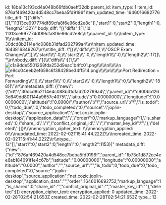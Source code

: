 id: 18ba13c193cd4a048b66fdb0aeff32db
parent_id: 
item_type: 1
item_id: 876af469420a4d548cc7beba5fd9196f
item_updated_time: 1646016692776
title_diff: "[{\"diffs\":[[1,\"11313ce997774df89cfa8f6e96cd2e8c\"]],\"start1\":0,\"start2\":0,\"length1\":0,\"length2\":32}]"
body_diff: "[{\"diffs\":[[1,\"id: 11313ce997774df89cfa8f6e96cd2e8c\\\r\\\nparent_id: \\\r\\\nitem_type: 1\\\r\\\nitem_id: 30dcd8b2114e4c088b31dfad202799a4\\\r\\\nitem_updated_time: 1643816349267\\\r\\\ntitle_diff: \\\"[{\\\\\\\"diffs\\\\\\\":[[1,\\\\\\\"OSCP Exam Changes\\\\\\\"]],\\\\\\\"start1\\\\\\\":0,\\\\\\\"start2\\\\\\\":0,\\\\\\\"length1\\\\\\\":0,\\\\\\\"length2\\\\\\\":17}]\\\"\\\r\\\nbody_diff: \\\"[{\\\\\\\"diffs\\\\\\\":[[1,\\\\\\\"![c1a9dde5501268fda252d9eac1b4fc01.png](:/3f4d13265b434877982d9280ca3426c7)\\\\\\\\\\\\\n\\\\\\\\\\\\\n![e9cc04eeb2ef659c6f38428be34ff514.png](:/f06c905eb3cd4c36b8ffce5879cd5c73)\\\\\\\\\\\\\n\\\\\\\\\\\\\nPort Redirection = Port Forwarding\\\\\\\"]],\\\\\\\"start1\\\\\\\":0,\\\\\\\"start2\\\\\\\":0,\\\\\\\"length1\\\\\\\":0,\\\\\\\"length2\\\\\\\":188}]\\\"\\\r\\\nmetadata_diff: {\\\"new\\\":{\\\"id\\\":\\\"30dcd8b2114e4c088b31dfad202799a4\\\",\\\"parent_id\\\":\\\"c900bb1263d649dd801144a9657e4075\\\",\\\"latitude\\\":\\\"0.00000000\\\",\\\"longitude\\\":\\\"0.00000000\\\",\\\"altitude\\\":\\\"0.0000\\\",\\\"author\\\":\\\"\\\",\\\"source_url\\\":\\\"\\\",\\\"is_todo\\\":0,\\\"todo_due\\\":0,\\\"todo_completed\\\":0,\\\"source\\\":\\\"joplin-desktop\\\",\\\"source_application\\\":\\\"net.cozic.joplin-desktop\\\",\\\"application_data\\\":\\\"\\\",\\\"order\\\":0,\\\"markup_language\\\":1,\\\"is_shared\\\":0,\\\"share_id\\\":\\\"\\\",\\\"conflict_original_id\\\":\\\"\\\",\\\"master_key_id\\\":\\\"\\\"},\\\"deleted\\\":[]}\\\r\\\nencryption_cipher_text: \\\r\\\nencryption_applied: 0\\\r\\\nupdated_time: 2022-02-02T15:41:44.222Z\\\r\\\ncreated_time: 2022-02-02T15:41:44.222Z\\\r\\\ntype_: 13\"]],\"start1\":0,\"start2\":0,\"length1\":0,\"length2\":1153}]"
metadata_diff: {"new":{"id":"876af469420a4d548cc7beba5fd9196f","parent_id":"fb73d1d872ce4ee6ab184091f1e4c67b","latitude":"0.00000000","longitude":"0.00000000","altitude":"0.0000","author":"","source_url":"","is_todo":0,"todo_due":0,"todo_completed":0,"source":"joplin-desktop","source_application":"net.cozic.joplin-desktop","application_data":"","order":1646016692752,"markup_language":1,"is_shared":0,"share_id":"","conflict_original_id":"","master_key_id":""},"deleted":[]}
encryption_cipher_text: 
encryption_applied: 0
updated_time: 2022-02-28T02:54:21.653Z
created_time: 2022-02-28T02:54:21.653Z
type_: 13